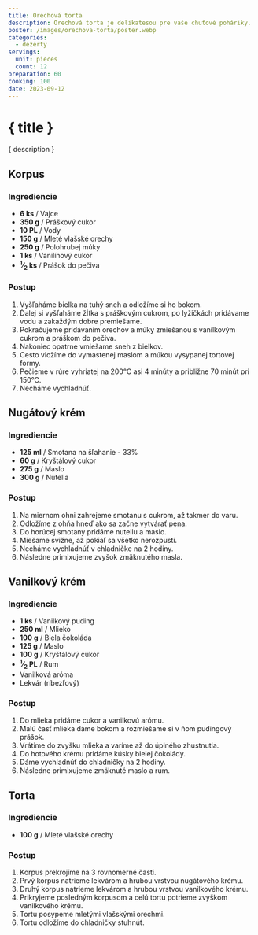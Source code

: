 ```yaml
---
title: Orechová torta
description: Orechová torta je delikatesou pre vaše chuťové poháriky.
poster: /images/orechova-torta/poster.webp
categories:
  - dezerty
servings:
  unit: pieces
  count: 12
preparation: 60
cooking: 100
date: 2023-09-12
---
```


# { title }

{ description }

## Korpus

### Ingrediencie

- **6 ks** / Vajce
- **350 g** / Práškový cukor
- **10 PL** / Vody
- **150 g** / Mleté vlašské orechy
- **250 g** / Polohrubej múky
- **1 ks** / Vanilínový cukor
- **<sup>1</sup>&frasl;<sub>2</sub> ks** / Prášok do pečiva

### Postup

1. Vyšľaháme bielka na tuhý sneh a odložíme si ho bokom.
2. Ďalej si vyšľaháme žĺtka s práškovým cukrom, po lyžičkách pridávame vodu a zakaždým dobre premiešame.
3. Pokračujeme pridávaním orechov a múky zmiešanou s vanilkovým cukrom a práškom do pečiva.
4. Nakoniec opatrne vmiešame sneh z bielkov.
5. Cesto vložíme do vymastenej maslom a múkou vysypanej tortovej formy.
6. Pečieme v rúre vyhriatej na 200°C asi 4 minúty a približne 70 minút pri 150°C.
7. Necháme vychladnúť.

## Nugátový krém

### Ingrediencie

- **125 ml** / Smotana na šľahanie - 33%
- **60 g** / Kryštálový cukor
- **275 g** / Maslo
- **300 g** / Nutella

### Postup

1. Na miernom ohni zahrejeme smotanu s cukrom, až takmer do varu.
2. Odložíme z ohňa hneď ako sa začne vytvárať pena.
3. Do horúcej smotany pridáme nutellu a maslo.
4. Miešame svižne, až pokiaľ sa všetko nerozpustí.
5. Necháme vychladnúť v chladničke na 2 hodiny.
6. Následne primixujeme zvyšok zmäknutého masla.

## Vanilkový krém

### Ingrediencie

- **1 ks** / Vanilkový puding
- **250 ml** / Mlieko
- **100 g** / Biela čokoláda
- **125 g** / Maslo
- **100 g** / Kryštálový cukor
- **<sup>1</sup>&frasl;<sub>2</sub> PL** / Rum
- Vanilková aróma
- Lekvár (ríbezľový)

### Postup

1. Do mlieka pridáme cukor a vanilkovú arómu.
2. Malú časť mlieka dáme bokom a rozmiešame si v ňom pudingový prášok.
3. Vrátime do zvyšku mlieka a varíme až do úplného zhustnutia.
4. Do hotového krému pridáme kúsky bielej čokolády.
5. Dáme vychladnúť do chladničky na 2 hodiny.
6. Následne primixujeme zmäknuté maslo a rum.

## Torta

### Ingrediencie

- **100 g** / Mleté vlašské orechy

### Postup

1. Korpus prekrojíme na 3 rovnomerné časti.
2. Prvý korpus natrieme lekvárom a hrubou vrstvou nugátového krému.
3. Druhý korpus natrieme lekvárom a hrubou vrstvou vanilkového krému.
4. Prikryjeme posledným korpusom a celú tortu potrieme zvyškom vanilkového krému.
5. Tortu posypeme mletými vlašskými orechmi.
6. Tortu odložíme do chladničky stuhnúť.
